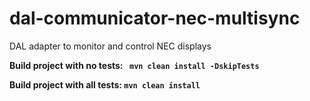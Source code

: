 # dal-communicator-nec-multisync
DAL adapter to monitor and control NEC displays

**Build project with no tests: ``` mvn clean install -DskipTests```**

**Build project with all tests: ``` mvn clean install ```**